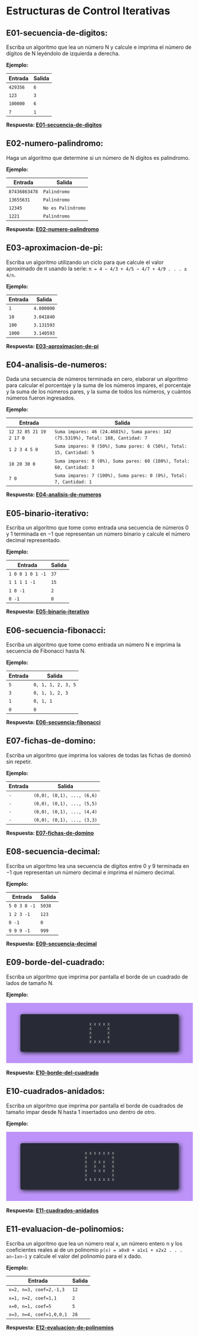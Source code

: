# Estructuras de Control Iterativas

## **E01-secuencia-de-digitos**:

Escriba un algoritmo que lea un número N y calcule e imprima el número de dígitos de N leyéndolo de izquierda a derecha.

**Ejemplo:**

| Entrada   | Salida |
|-----------|--------|
| `429356`  | `6`    |
| `123`     | `3`    |
| `100000`  | `6`    |
| `7`       | `1`    |


**Respuesta: [E01-secuencia-de-digitos](../S04-estructuras-de-control-iterativa/E01-secuencia-de-digitos.cpp)**

## **E02-numero-palindromo**:

Haga un algoritmo que determine si un número de N dígitos es palíndromo.

**Ejemplo:**

| Entrada       | Salida         |
|---------------|----------------|
| `87436863478` | `Palíndromo`   |
| `13655631`    | `Palíndromo`   |
| `12345`       | `No es Palíndromo` |
| `1221`        | `Palíndromo`   |


**Respuesta: [E02-numero-palindromo](../S04-estructuras-de-control-iterativa/E02-numero-palindromo.cpp)**

## **E03-aproximacion-de-pi**:

Escriba un algoritmo utilizando un ciclo para que calcule el valor aproximado de π usando la serie: `π = 4 − 4/3 + 4/5 − 4/7 + 4/9 . . . ± 4/n`.

**Ejemplo:**

| Entrada | Salida       |
|---------|--------------|
| `1`     | `4.000000`   |
| `10`    | `3.041840`   |
| `100`   | `3.131593`   |
| `1000`  | `3.140593`   |


**Respuesta: [E03-aproximacion-de-pi](../S04-estructuras-de-control-iterativa/E03-aproximacion-de-pi.cpp)**

## **E04-analisis-de-numeros**:

Dada una secuencia de números terminada en cero, elaborar un algoritmo para calcular el porcentaje y la suma de los números impares, el porcentaje y la suma de los números pares, y la suma de todos los números, y cuántos números fueron ingresados.

**Ejemplo:**

| Entrada                           | Salida                                                                 |
|-----------------------------------|------------------------------------------------------------------------|
| `12 32 85 21 19 2 17 0`           | `Suma impares: 46 (24.4681%), Suma pares: 142 (75.5319%), Total: 188, Cantidad: 7` |
| `1 2 3 4 5 0`                     | `Suma impares: 9 (50%), Suma pares: 6 (50%), Total: 15, Cantidad: 5`   |
| `10 20 30 0`                      | `Suma impares: 0 (0%), Suma pares: 60 (100%), Total: 60, Cantidad: 3` |
| `7 0`                             | `Suma impares: 7 (100%), Suma pares: 0 (0%), Total: 7, Cantidad: 1`   |


**Respuesta: [E04-analisis-de-numeros](../S04-estructuras-de-control-iterativa/E04-analisis-de-numeros.cpp)**

## **E05-binario-iterativo**:

Escriba un algoritmo que tome como entrada una secuencia de números 0 y 1 terminada en −1 que representan un número binario y calcule el número decimal representado.

**Ejemplo:**

| Entrada               | Salida |
|-----------------------|--------|
| `1 0 0 1 0 1 -1`      | `37`   |
| `1 1 1 1 -1`          | `15`   |
| `1 0 -1`              | `2`    |
| `0 -1`                | `0`    |


**Respuesta: [E05-binario-iterativo](../S04-estructuras-de-control-iterativa/E05-binario-iterativo.cpp)**

## **E06-secuencia-fibonacci**:

Escriba un algoritmo que tome como entrada un número N e imprima la secuencia de Fibonacci hasta N.

**Ejemplo:**

| Entrada | Salida                  |
|---------|-------------------------|
| `5`     | `0, 1, 1, 2, 3, 5`      |
| `3`     | `0, 1, 1, 2, 3`         |
| `1`     | `0, 1, 1`               |
| `0`     | `0`                     |


**Respuesta: [E06-secuencia-fibonacci](../S04-estructuras-de-control-iterativa/E06-secuencia-fibonacci.cpp)**

## **E07-fichas-de-domino**:

Escriba un algoritmo que imprima los valores de todas las fichas de dominó sin repetir.

**Ejemplo:**

| Entrada | Salida                  |
|---------|-------------------------|
| `-`     | `(0,0), (0,1), ..., (6,6)` |
| `-`     | `(0,0), (0,1), ..., (5,5)` |
| `-`     | `(0,0), (0,1), ..., (4,4)` |
| `-`     | `(0,0), (0,1), ..., (3,3)` |


**Respuesta: [E07-fichas-de-domino](../S04-estructuras-de-control-iterativa/E07-fichas-de-domino.cpp)**

## **E08-secuencia-decimal**:

Escriba un algoritmo lea una secuencia de dígitos entre 0 y 9 terminada en −1 que representan un número decimal e imprima el número decimal.

**Ejemplo:**

| Entrada         | Salida |
|-----------------|--------|
| `5 0 3 8 -1`    | `5038` |
| `1 2 3 -1`      | `123`  |
| `0 -1`          | `0`    |
| `9 9 9 -1`      | `999`  |


**Respuesta: [E09-secuencia-decimal](../S04-estructuras-de-control-iterativa/E09-secuencia-decimal.cpp)**

## **E09-borde-del-cuadrado**:

Escriba un algoritmo que imprima por pantalla el borde de un cuadrado de lados de tamaño N.

**Ejemplo:**

![Imagen del Ejercicio](imagenes/S04-E10.webp)


**Respuesta: [E10-borde-del-cuadrado](../S04-estructuras-de-control-iterativa/E10-borde-del-cuadrado.cpp)**

## **E10-cuadrados-anidados**:

Escriba un algoritmo que imprima por pantalla el borde de cuadrados de tamaño impar desde N hasta 1 insertados uno dentro de otro.

**Ejemplo:**

![Imagen del Ejercicio](imagenes/S04-E11.webp)

**Respuesta: [E11-cuadrados-anidados](../S04-estructuras-de-control-iterativa/E11-cuadrados-anidados.cpp)**

## **E11-evaluacion-de-polinomios**:

Escriba un algoritmo que lea un número real x, un número entero n y los coeficientes reales ai de un polinomio `p(x) = a0x0 + a1x1 + x2x2 . . . an−1xn−1` y calcule el valor del polinomio para el x dado.

**Ejemplo:**

| Entrada                  | Salida |
|--------------------------|--------|
| `x=2, n=3, coef=2,-1,3` | `12`   |
| `x=1, n=2, coef=1,1`    | `2`    |
| `x=0, n=1, coef=5`      | `5`    |
| `x=3, n=4, coef=1,0,0,1`| `28`   |


**Respuesta: [E12-evaluacion-de-polinomios](../S04-estructuras-de-control-iterativa/E12-evaluacion-de-polinomios.cpp)**
